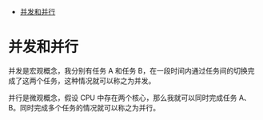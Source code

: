<!-- TOC -->

- [并发和并行](#%e5%b9%b6%e5%8f%91%e5%92%8c%e5%b9%b6%e8%a1%8c)

<!-- /TOC -->

# 并发和并行

并发是宏观概念，我分别有任务 A 和任务 B，在一段时间内通过任务间的切换完成了这两个任务，这种情况就可以称之为并发。

并行是微观概念，假设 CPU 中存在两个核心，那么我就可以同时完成任务 A、B。同时完成多个任务的情况就可以称之为并行。
